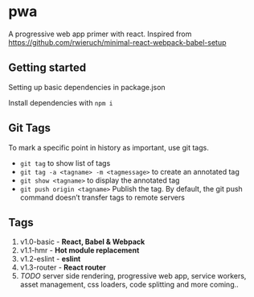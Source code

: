 # pwa
A progressive web app primer with react. Inspired from https://github.com/rwieruch/minimal-react-webpack-babel-setup

## Getting started
Setting up basic dependencies in package.json

Install dependencies with
`npm i`

## Git Tags
To mark a specific point in history as important, use git tags.
- `git tag` to show list of tags
- `git tag -a <tagname> -m <tagmessage>` to create an annotated tag
- `git show <tagname>` to display the annotated tag
- `git push origin <tagname>` Publish the tag. By default, the git push command doesn’t transfer tags to remote servers

## Tags
1. v1.0-basic - **React, Babel & Webpack**
2. v1.1-hmr - **Hot module replacement**
3. v1.2-eslint - **eslint**
4. v1.3-router - **React router**
5. _TODO_ server side rendering, progressive web app, service workers, asset management, css loaders, code splitting and more coming..